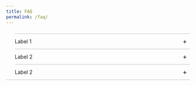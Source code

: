 ```yaml
---
title: FAQ
permalink: /faq/
---
```

<style>
ul.accordion {position: relative; margin: 1.4rem 0!important; border-bottom: 1px solid rgba(0,0,0,0.25); padding-bottom: 0;}
ul.accordion li {border-top: 1px solid rgba(0,0,0,0.25); list-style: none; margin-left: 0;}
ul.accordion li input {display: none;}
ul.accordion li label {display: block; cursor: pointer; padding: 0.75rem 2.4rem 0.75rem 0; margin: 0;}
ul.accordion li div {display: none; padding-bottom: 1.2rem;}
ul.accordion li input:checked + label {font-weight: bold;}
ul.accordion li input:checked + label + div {display: block;}
ul.accordion li label::before {content: "+"; font-weight: normal; font-size: 130%; line-height: 1.1rem; padding: 0; position: absolute; right: 0.5rem; transition: all 0.15s ease-in-out;}
ul.accordion li input:checked + label::before {transform: rotate(-45deg);}
</style>

<ul class="accordion">
  <li>
		  <input type="checkbox" id="accordion1">
		  <label for="accordion1">Label 1</label>
		  <div>
				Message Hello Content 2
		  </div>
	</li>
  <li>
		  <input type="checkbox" id="accordion2">
		  <label for="accordion2">Label 2</label>
		  <div>
				Message Hello Content 2
		  </div>
	</li>
  <li>
		  <input type="checkbox" id="accordion3">
		  <label for="accordion3">Label 2</label>
		  <div>
				Message Hello Content 3
		  </div>
	</li>
</ul>